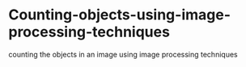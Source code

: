 # Counting-objects-using-image-processing-techniques
counting the objects in an image using image processing techniques
